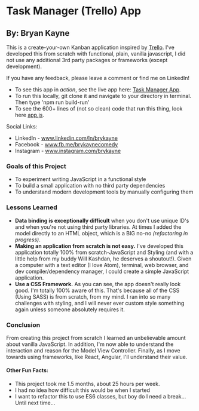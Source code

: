 # Task Manager (Trello) App #
## By: Bryan Kayne

This is a create-your-own Kanban application inspired by [Trello](www.trello.com "Trello"). I've developed this from scratch with functional, plain, vanilla javascript, I did not use any additional 3rd party packages or frameworks (except development).

If you have any feedback, please leave a comment or find me on LinkedIn!

- To see this app in *action*, see the live app here: [Task Manager App](https://taskmanagertrello.herokuapp.com/).
- To run this locally, git clone it and navigate to your directory in terminal. Then type 'npm run build-run'
- To see the 600+ lines of (not so clean) code that run this thing, look here [app.js](https://github.com/brykayne/Task-Mgr-App/blob/master/scripts/app.js).  

Social Links:  
- LinkedIn - www.linkedin.com/ln/brykayne
- Facebook - www.fb.me/brykaynecomedy
- Instagram - www.instagram.com/brykayne

### Goals of this Project
- To experiment writing JavaScript in a functional style
- To build a small application with no third party dependencies
- To understand modern development tools by manually configuring them

### Lessons Learned
- **Data binding is exceptionally difficult** when you don't use unique ID's and when you're not using third party libraries. At times I added the model directly to an HTML object, which is a BIG no-no *(refactoring in progress)*.
- **Making an application from scratch is not easy.** I've developed this application totally 100% from scratch-JavaScript and Styling (and with a little help from my buddy Will Kashdan, he deserves a shoutout!). Given a computer with a text editor (I love Atom), terminal, web browser, and dev compiler/dependency manager, I could create a simple JavaScript application.
- **Use a CSS Framework.** As you can see, the app doesn't really look good. I'm totally 100% aware of this. That's because all of the CSS (Using SASS) is from scratch, from my mind. I ran into so many challenges with styling, and I will never ever custom style something again unless someone absolutely requires it.

### Conclusion
From creating this project from scratch I learned an unbelievable amount about vanilla JavaScript. In addition, I'm now able to understand the interaction and reason for the Model View Controller. Finally, as I move towards using frameworks, like React, Angular, I'll understand their value.


#### Other Fun Facts:
- This project took me 1.5 months, about 25 hours per week.
- I had no idea how difficult this would be when I started
- I want to refactor this to use ES6 classes, but boy do I need a break... Until next time...
